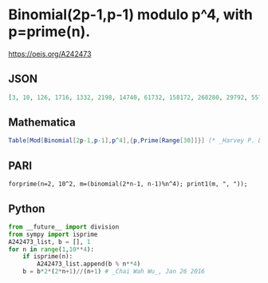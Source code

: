 # Binomial\(2p\-1,p\-1\) modulo p^4, with p\=prime\(n\)\.
https://oeis.org/A242473
## JSON
```JSON
[3, 10, 126, 1716, 1332, 2198, 14740, 61732, 158172, 268280, 29792, 557184, 2343315, 2623732, 3218514, 5657327, 11911983, 12710937, 7218313, 12526886, 24119055, 18735483, 13151102, 19034164, 87616609]
```
## Mathematica
```Mathematica
Table[Mod[Binomial[2p-1,p-1],p^4],{p,Prime[Range[30]]}] (* _Harvey P. Dale_, Jun 26 2017 *)
```
## PARI
```PARI
forprime(n=2, 10^2, m=(binomial(2*n-1, n-1)%n^4); print1(m, ", "));
```
## Python
```Python
from __future__ import division
from sympy import isprime
A242473_list, b = [], 1
for n in range(1,10**4):
    if isprime(n):
        A242473_list.append(b % n**4)
    b = b*2*(2*n+1)//(n+1) # _Chai Wah Wu_, Jan 26 2016
```
